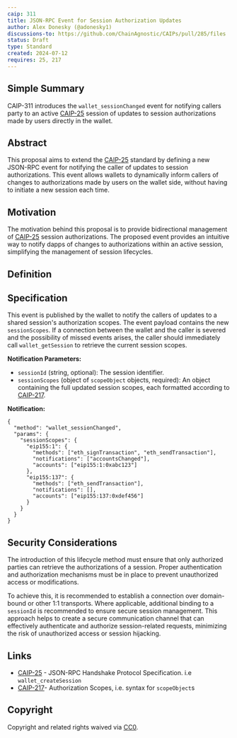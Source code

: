 ```yaml
---
caip: 311
title: JSON-RPC Event for Session Authorization Updates
author: Alex Donesky (@adonesky1)
discussions-to: https://github.com/ChainAgnostic/CAIPs/pull/285/files
status: Draft
type: Standard
created: 2024-07-12
requires: 25, 217
---
```


## Simple Summary

CAIP-311 introduces the `wallet_sessionChanged` event for notifying callers party to an active [CAIP-25][] session of updates to session authorizations made by users directly in the wallet.

## Abstract

This proposal aims to extend the [CAIP-25][] standard by defining a new JSON-RPC event for notifying the caller of updates to session authorizations. This event allows wallets to dynamically inform callers of changes to authorizations made by users on the wallet side, without having to initiate a new session each time.

## Motivation

The motivation behind this proposal is to provide bidirectional management of [CAIP-25][] session authorizations. The proposed event provides an intuitive way to notify dapps of changes to authorizations within an active session, simplifying the management of session lifecycles.

## Definition

## Specification

This event is published by the wallet to notify the callers of updates to a shared session's authorization scopes. The event payload contains the new `sessionScopes`. If a connection between the wallet and the caller is severed and the possibility of missed events arises, the caller should immediately call `wallet_getSession` to retrieve the current session scopes.

**Notification Parameters:**

- `sessionId` (string, optional): The session identifier.
- `sessionScopes` (object of `scopeObject` objects, required): An object containing the full updated session scopes, each formatted according to [CAIP-217][].

**Notification:**

```jsonc
{
  "method": "wallet_sessionChanged",
  "params": {
    "sessionScopes": {
      "eip155:1": {
        "methods": ["eth_signTransaction", "eth_sendTransaction"],
        "notifications": ["accountsChanged"],
        "accounts": ["eip155:1:0xabc123"]
      },
      "eip155:137": {
        "methods": ["eth_sendTransaction"],
        "notifications": [],
        "accounts": ["eip155:137:0xdef456"]
      }
    }
  }
}
```

## Security Considerations

The introduction of this lifecycle method must ensure that only authorized parties can retrieve the authorizations of a session. Proper authentication and authorization mechanisms must be in place to prevent unauthorized access or modifications.

To achieve this, it is recommended to establish a connection over domain-bound or other 1:1 transports. Where applicable, additional binding to a `sessionId` is recommended to ensure secure session management. This approach helps to create a secure communication channel that can effectively authenticate and authorize session-related requests, minimizing the risk of unauthorized access or session hijacking.

## Links

- [CAIP-25] - JSON-RPC Handshake Protocol Specification. i.e `wallet_createSession`
- [CAIP-217]- Authorization Scopes, i.e. syntax for `scopeObject`s

[CAIP-25]: https://chainagnostic.org/CAIPs/caip-25
[CAIP-217]: https://chainagnostic.org/CAIPs/caip-217
[CAIP-311]: https://chainagnostic.org/CAIPs/caip-311
[CAIP-312]: https://chainagnostic.org/CAIPs/caip-312
[CAIP-316]: https://chainagnostic.org/CAIPs/caip-316


## Copyright

Copyright and related rights waived via
[CC0](https://creativecommons.org/publicdomain/zero/1.0/).
